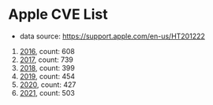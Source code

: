 # Apple CVE List
* data source: https://support.apple.com/en-us/HT201222

1. [2016](2016.json), count: 608
2. [2017](2017.json), count: 739
3. [2018](2018.json), count: 399
4. [2019](2019.json), count: 454
5. [2020](./2020/), count: 427
5. [2021](./2021/), count: 503
